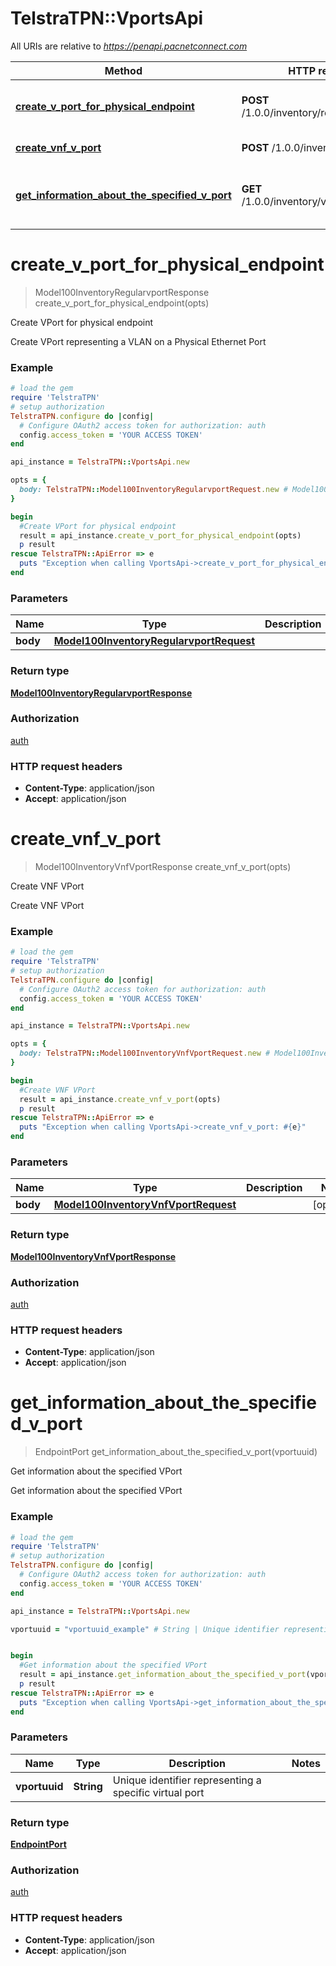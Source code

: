 # TelstraTPN::VportsApi

All URIs are relative to *https://penapi.pacnetconnect.com*

Method | HTTP request | Description
------------- | ------------- | -------------
[**create_v_port_for_physical_endpoint**](VportsApi.md#create_v_port_for_physical_endpoint) | **POST** /1.0.0/inventory/regularvport | Create VPort for physical endpoint
[**create_vnf_v_port**](VportsApi.md#create_vnf_v_port) | **POST** /1.0.0/inventory/vnf/vport | Create VNF VPort
[**get_information_about_the_specified_v_port**](VportsApi.md#get_information_about_the_specified_v_port) | **GET** /1.0.0/inventory/vport/{vportuuid} | Get information about the specified VPort


# **create_v_port_for_physical_endpoint**
> Model100InventoryRegularvportResponse create_v_port_for_physical_endpoint(opts)

Create VPort for physical endpoint

Create VPort representing a VLAN on a Physical Ethernet Port

### Example
```ruby
# load the gem
require 'TelstraTPN'
# setup authorization
TelstraTPN.configure do |config|
  # Configure OAuth2 access token for authorization: auth
  config.access_token = 'YOUR ACCESS TOKEN'
end

api_instance = TelstraTPN::VportsApi.new

opts = { 
  body: TelstraTPN::Model100InventoryRegularvportRequest.new # Model100InventoryRegularvportRequest | 
}

begin
  #Create VPort for physical endpoint
  result = api_instance.create_v_port_for_physical_endpoint(opts)
  p result
rescue TelstraTPN::ApiError => e
  puts "Exception when calling VportsApi->create_v_port_for_physical_endpoint: #{e}"
end
```

### Parameters

Name | Type | Description  | Notes
------------- | ------------- | ------------- | -------------
 **body** | [**Model100InventoryRegularvportRequest**](Model100InventoryRegularvportRequest.md)|  | [optional] 

### Return type

[**Model100InventoryRegularvportResponse**](Model100InventoryRegularvportResponse.md)

### Authorization

[auth](../README.md#auth)

### HTTP request headers

 - **Content-Type**: application/json
 - **Accept**: application/json



# **create_vnf_v_port**
> Model100InventoryVnfVportResponse create_vnf_v_port(opts)

Create VNF VPort

Create VNF VPort

### Example
```ruby
# load the gem
require 'TelstraTPN'
# setup authorization
TelstraTPN.configure do |config|
  # Configure OAuth2 access token for authorization: auth
  config.access_token = 'YOUR ACCESS TOKEN'
end

api_instance = TelstraTPN::VportsApi.new

opts = { 
  body: TelstraTPN::Model100InventoryVnfVportRequest.new # Model100InventoryVnfVportRequest | 
}

begin
  #Create VNF VPort
  result = api_instance.create_vnf_v_port(opts)
  p result
rescue TelstraTPN::ApiError => e
  puts "Exception when calling VportsApi->create_vnf_v_port: #{e}"
end
```

### Parameters

Name | Type | Description  | Notes
------------- | ------------- | ------------- | -------------
 **body** | [**Model100InventoryVnfVportRequest**](Model100InventoryVnfVportRequest.md)|  | [optional] 

### Return type

[**Model100InventoryVnfVportResponse**](Model100InventoryVnfVportResponse.md)

### Authorization

[auth](../README.md#auth)

### HTTP request headers

 - **Content-Type**: application/json
 - **Accept**: application/json



# **get_information_about_the_specified_v_port**
> EndpointPort get_information_about_the_specified_v_port(vportuuid)

Get information about the specified VPort

Get information about the specified VPort

### Example
```ruby
# load the gem
require 'TelstraTPN'
# setup authorization
TelstraTPN.configure do |config|
  # Configure OAuth2 access token for authorization: auth
  config.access_token = 'YOUR ACCESS TOKEN'
end

api_instance = TelstraTPN::VportsApi.new

vportuuid = "vportuuid_example" # String | Unique identifier representing a specific virtual port


begin
  #Get information about the specified VPort
  result = api_instance.get_information_about_the_specified_v_port(vportuuid)
  p result
rescue TelstraTPN::ApiError => e
  puts "Exception when calling VportsApi->get_information_about_the_specified_v_port: #{e}"
end
```

### Parameters

Name | Type | Description  | Notes
------------- | ------------- | ------------- | -------------
 **vportuuid** | **String**| Unique identifier representing a specific virtual port | 

### Return type

[**EndpointPort**](EndpointPort.md)

### Authorization

[auth](../README.md#auth)

### HTTP request headers

 - **Content-Type**: application/json
 - **Accept**: application/json



